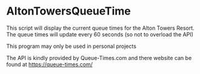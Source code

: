 # AltonTowersQueueTime

This script will display the current queue times for the Alton Towers Resort. The queue times will update every 60 seconds (so not to overload the API)

This program may only be used in personal projects


The API is kindly provided by Queue-Times.com and there website can be found at https://queue-times.com/
